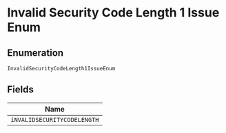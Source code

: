 
# Invalid Security Code Length 1 Issue Enum

## Enumeration

`InvalidSecurityCodeLength1IssueEnum`

## Fields

| Name |
|  --- |
| `iNVALIDSECURITYCODELENGTH` |

